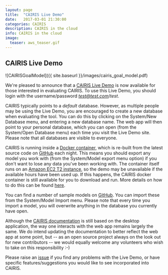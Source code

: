 ```yaml
---
layout: page
title:  "CAIRIS Live Demo"
date:   2017-03-01 21:30:00
categories: CAIRIS
description: CAIRIS in the cloud
info: CAIRIS in the cloud
image:
  teaser: aws_teaser.gif
---
```


## CAIRIS Live Demo ##

![CAIRISGoalModel]({{ site.baseurl }}/images/cairis_goal_model.pdf)

We're pleased to announce that a [CAIRIS Live Demo](http://ec2-34-250-69-147.eu-west-1.compute.amazonaws.com) is now available for those interested in evaluating CAIRIS.  To use this Live Demo, you should login with the username/password *test@test.com*/*test*.

CAIRIS typically points to a *default* database.  However, as multiple people may be using the Live Demo, you are encouraged to create a new database when evaluating the tool.  You can do this by clicking on the System/New Database menu, and entering a new database name.  The web app will then point to your personal database, which you can open (from the System/Open Database menu) each time you visit the Live Demo site.  Please note that all databases are visible to everyone.

CAIRIS is running inside a [Docker container](http://cairis.org/cairis/docker/), which is re-built from the latest source code on [GitHub](https://github.com/failys/cairis) each night.  This means you should export any model you work with (from the System/Model export menu option) if you don't want to lose any data you've been working with.  The container itself runs on an [Amazon EC2 T2 instance](https://aws.amazon.com/ec2/instance-types/t2/), so the demo may be unavailable if the available hours have been used up.  If this happens, the CAIRIS docker container is still available for you to download and run.  More details on how to do this can be found [here](http://cairis.org/cairis/docker/).  

You can find a number of sample models on [GitHub](https://github.com/failys/cairis/tree/master/examples/exemplars).  You can import these from the System/Model Import menu.  Please note that every time you import a model, you will overwrite anything in the database you currently have open.

Although the [CAIRIS documentation](http://cairis.readthedocs.io/en/latest/) is still based on the desktop application, the way one interacts with the web app remains largely the same.  We do intend updating the documentation to better reflect the web app at some point, but -- as an open source project always on the look out for new contributors -- we would equally welcome any volunteers who wish to take on this responsibility :-)

Please raise an [issue](https://github.com/failys/persona_helper/issues) if you find any problems with the Live Demo, or have specific features/suggestions you would like to see incorporated into CAIRIS.
